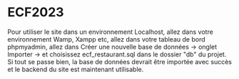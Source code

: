 # ECF2023
Pour utiliser le site dans un environnement Localhost, allez dans votre environnement Wamp, Xampp etc, allez dans votre tableau de bord phpmyadmin, allez dans Créer une nouvelle base de données -> onglet Importer -> et choisissez ecf_restaurant.sql dans le dossier "db" du projet. Si tout se passe bien, la base de données devrait être importée avec succès et le backend du site est maintenant utilisable.
